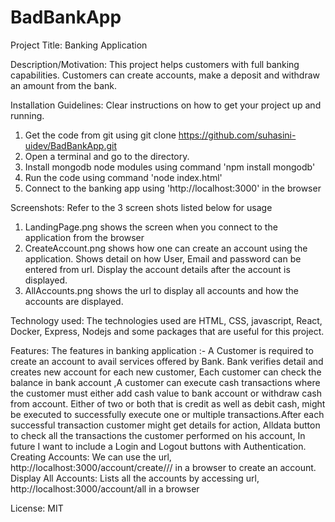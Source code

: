 # BadBankApp

Project Title: Banking Application

Description/Motivation: This project helps customers with full banking capabilities.  Customers can create accounts, make a deposit and withdraw an amount from the bank. 

Installation Guidelines: Clear instructions on how to get your project up and running.
1. Get the code from git using git clone https://github.com/suhasini-uidev/BadBankApp.git
2. Open a terminal and go to the directory.
3. Install mongodb node modules using command 'npm install mongodb'
4. Run the code using command 'node index.html'
5. Connect to the banking app using 'http://localhost:3000' in the browser

Screenshots: Refer to the 3 screen shots listed below for usage
1. LandingPage.png  shows the screen when you connect to the application from the browser
2. CreateAccount.png shows how one can create an account using the application.  Shows detail on how User, Email and password can be entered from url.  Display the account details after the account is displayed.
3. AllAccounts.png shows the url to display all accounts and how the accounts are displayed.

Technology used: The technologies used are HTML, CSS, javascript, React, Docker, Express, Nodejs and some packages that are useful for this project.

Features: The features in banking application  :-
A Customer is required to create an account to avail services offered by Bank. Bank verifies detail and creates new account for each new customer, Each customer can check the balance in bank account ,A customer can execute cash transactions where the customer must either add cash value to bank account or withdraw cash from account. Either of two or both that is credit as well as debit cash, might be executed to successfully execute one or multiple transactions.After each successful transaction customer might get details for action, Alldata button to check all the transactions the customer performed on his account, In future I want to include a Login  and Logout  buttons with Authentication.
Creating Accounts: We can use the url, http://localhost:3000/account/create/<name>/<email>/<password> in a browser to create an account.
Display All Accounts: Lists all the accounts by accessing url, http://localhost:3000/account/all in a browser

License: MIT
